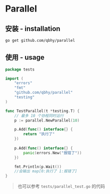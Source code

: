 # Parallel

## 安装 - installation
```bash
go get github.com/qbhy/parallel
```

## 使用 - usage
```go
package tests

import (
	"errors"
	"fmt"
	"github.com/qbhy/parallel"
	"testing"
)

func TestParallel(t *testing.T) {
	// 最多 10 个协程同时运行
	p := parallel.NewParallel(10)

	p.Add(func() interface{} {
		return "执行了"
	})
	
	p.Add(func() interface{} {
		panic(errors.New("报错了"))
	})

	fmt.Println(p.Wait())
	//会输出 map[0:执行了 1:报错了]
}
```
> 也可以参考 `tests/parallel_test.go` 的代码
